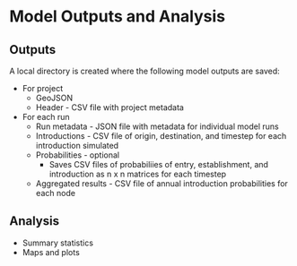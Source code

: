 # Model Outputs and Analysis
## Outputs
A local directory is created where the following model outputs are saved:

* For project
  * GeoJSON
  * Header - CSV file with project metadata
* For each run
  * Run metadata - JSON file with metadata for individual model runs
  * Introductions - CSV file of origin, destination, and timestep for each introduction simulated
  * Probabilities - optional
    * Saves CSV files of probabiliies of entry, establishment, and introduction as n x n matrices for each timestep
  * Aggregated results - CSV file of annual introduction probabilities for each node

## Analysis
* Summary statistics
* Maps and plots

